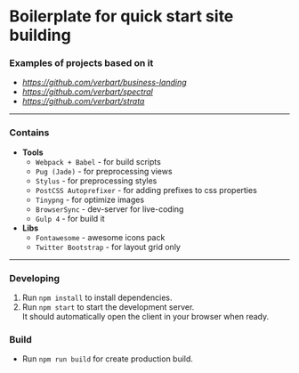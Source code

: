 # Boilerplate for quick start site building

### Examples of projects based on it

- *https://github.com/verbart/business-landing*
- *https://github.com/verbart/spectral*
- *https://github.com/verbart/strata*

---

### Contains

- **Tools**
  - `Webpack + Babel` - for build scripts
  - `Pug (Jade)` - for preprocessing views
  - `Stylus` - for preprocessing styles
  - `PostCSS Autoprefixer` - for adding prefixes to css properties
  - `Tinypng` - for optimize images
  - `BrowserSync` - dev-server for live-coding
  - `Gulp 4` - for build it
- **Libs**
  - `Fontawesome` - awesome icons pack
  - `Twitter Bootstrap` - for layout grid only

---

### Developing

1. Run `npm install` to install dependencies.
2. Run `npm start` to start the development server.  
   It should automatically open the client in your browser when ready.

### Build

- Run `npm run build` for create production build.
